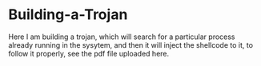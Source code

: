 # Building-a-Trojan

Here I am building a trojan, which will search for a particular process already running in the sysytem, and then it will inject the shellcode to it, to follow it properly, see the pdf file uploaded here.
